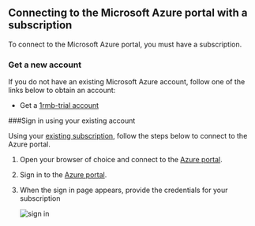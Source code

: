 <!--
includes/azure-include-getting-started-v12portal-gettings-an-account.md

Latest Freshness check:  2016-04-11 , carlrab.

As of circa 2016-04-11, the following topics might include this include:
articles/sql-database/sql-database-get-started-tutorial.md

-->
## Connecting to the Microsoft Azure portal with a subscription

To connect to the Microsoft Azure portal, you must have a subscription. 

### Get a new account

If you do not have an existing Microsoft Azure account, follow one of the links below to obtain an account:

- Get a [1rmb-trial account](https://www.azure.cn/pricing/1rmb-trial/)

###Sign in using your existing account

Using your [existing subscription]( https://account.windowsazure.cn/Home/Index), follow the steps below to connect to the Azure portal. 

1. Open your browser of choice and connect to the [Azure portal](https://manage.windowsazure.cn/).

1. Sign in to the [Azure portal](https://manage.windowsazure.cn/).

1. When the sign in page appears, provide the credentials for your subscription

   ![sign in](./media/azure-getting-started-portal-login/login.png)